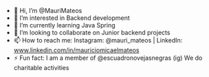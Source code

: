 - 👋 Hi, I’m @MauriMateos
- 👀 I’m interested in Backend development
- 🌱 I’m currently learning Java Spring 
- 💞️ I’m looking to collaborate on Junior backend projects
- 📫 How to reach me:
 Instagram: @mauri_mateos
| LinkedIn: www.linkedin.com/in/mauriciomicaelmateos
- ⚡ Fun fact: I am a member of @escuadronovejasnegras (ig) We do charitable activities 

<!---
MauriMateos/MauriMateos is a ✨ special ✨ repository because its `README.md` (this file) appears on your GitHub profile.
You can click the Preview link to take a look at your changes.
--->

